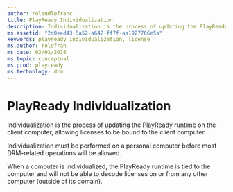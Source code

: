 ```yaml
---
author: rolandlefranc
title: PlayReady Individualization
description: Individualization is the process of updating the PlayReady runtime on the Client computer, allowing licenses to be bound to the client computer.
ms.assetid: "2d0eed43-5a52-a642-ff7f-aa1927766e5a"
keywords: playready individualization, license
ms.author: rolefran
ms.date: 02/01/2018
ms.topic: conceptual
ms.prod: playready
ms.technology: drm
---
```



# PlayReady Individualization


Individualization is the process of updating the PlayReady runtime on the client computer, allowing licenses to be bound to the client computer.


Individualization must be performed on a personal computer before most DRM-related operations will be allowed.


When a computer is individualized, the PlayReady runtime is tied to the computer and will not be able to decode licenses on or from any other computer (outside of its domain).

